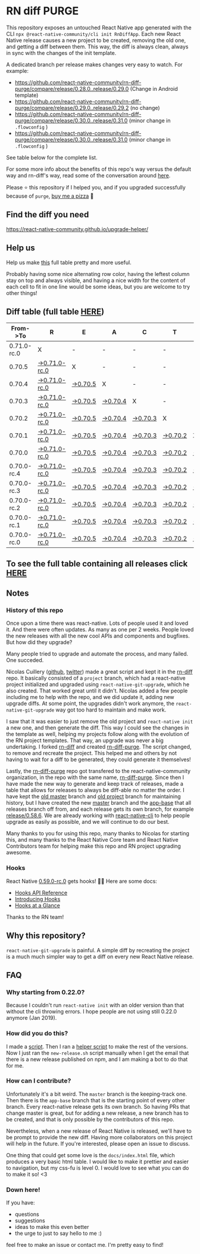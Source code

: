 # RN diff PURGE

This repository exposes an untouched React Native app generated with the CLI
`npx @react-native-community/cli init RnDiffApp`. Each new React Native release causes a new project to be created, removing the old one, and getting a diff between them. This way, the diff is always clean, always in sync with the changes of the init template.

A dedicated branch per release makes changes very easy
to watch. For example:

* https://github.com/react-native-community/rn-diff-purge/compare/release/0.28.0..release/0.29.0
(Change in Android template)
* https://github.com/react-native-community/rn-diff-purge/compare/release/0.29.0..release/0.29.2
(no change)
* https://github.com/react-native-community/rn-diff-purge/compare/release/0.30.0..release/0.31.0
(minor change in `.flowconfig` )
* https://github.com/react-native-community/rn-diff-purge/compare/release/0.30.0..release/0.31.0
(minor change in `.flowconfig` )

See table below for the complete list.

For some more info about the benefits of this repo's way versus the default way and rn-diff's way, read some of the conversation around [here](https://github.com/react-native-community/discussions-and-proposals/issues/68#issuecomment-452227478).

Please :star: this repository if I helped you, and if you upgraded successfully because of `purge`, [buy me a pizza](https://www.buymeacoffee.com/pvinis) :pizza:

## Find the diff you need
https://react-native-community.github.io/upgrade-helper/

## Help us
Help us make [this](https://react-native-community.github.io/rn-diff-purge) full table pretty and more useful.

Probably having some nice alternating row color, having the leftest column stay on top and always visible, and having a nice width for the content of each cell to fit in one line would be some ideas, but you are welcome to try other things!

## Diff table (full table [HERE](https://react-native-community.github.io/rn-diff-purge/))

| From->To    | R                                                                                                                         | E                                                                                                               | A                                                                                                               | C                                                                                                               | T                                                                                                               |                                                                                                                 | N                                                                                                               | A                                                                                                                         | T                                                                                                                         | I                                                                                                                         | V                                                                                                                         | E |
| ----------- | ------------------------------------------------------------------------------------------------------------------------- | --------------------------------------------------------------------------------------------------------------- | --------------------------------------------------------------------------------------------------------------- | --------------------------------------------------------------------------------------------------------------- | --------------------------------------------------------------------------------------------------------------- | --------------------------------------------------------------------------------------------------------------- | --------------------------------------------------------------------------------------------------------------- | ------------------------------------------------------------------------------------------------------------------------- | ------------------------------------------------------------------------------------------------------------------------- | ------------------------------------------------------------------------------------------------------------------------- | ------------------------------------------------------------------------------------------------------------------------- | - |
| 0.71.0-rc.0 | X                                                                                                                         | -                                                                                                               | -                                                                                                               | -                                                                                                               | -                                                                                                               | -                                                                                                               | -                                                                                                               | -                                                                                                                         | -                                                                                                                         | -                                                                                                                         | -                                                                                                                         | - |
| 0.70.5      | [->0.71.0-rc.0](https://github.com/react-native-community/rn-diff-purge/compare/release/0.70.5..release/0.71.0-rc.0)      | X                                                                                                               | -                                                                                                               | -                                                                                                               | -                                                                                                               | -                                                                                                               | -                                                                                                               | -                                                                                                                         | -                                                                                                                         | -                                                                                                                         | -                                                                                                                         | - |
| 0.70.4      | [->0.71.0-rc.0](https://github.com/react-native-community/rn-diff-purge/compare/release/0.70.4..release/0.71.0-rc.0)      | [->0.70.5](https://github.com/react-native-community/rn-diff-purge/compare/release/0.70.4..release/0.70.5)      | X                                                                                                               | -                                                                                                               | -                                                                                                               | -                                                                                                               | -                                                                                                               | -                                                                                                                         | -                                                                                                                         | -                                                                                                                         | -                                                                                                                         | - |
| 0.70.3      | [->0.71.0-rc.0](https://github.com/react-native-community/rn-diff-purge/compare/release/0.70.3..release/0.71.0-rc.0)      | [->0.70.5](https://github.com/react-native-community/rn-diff-purge/compare/release/0.70.3..release/0.70.5)      | [->0.70.4](https://github.com/react-native-community/rn-diff-purge/compare/release/0.70.3..release/0.70.4)      | X                                                                                                               | -                                                                                                               | -                                                                                                               | -                                                                                                               | -                                                                                                                         | -                                                                                                                         | -                                                                                                                         | -                                                                                                                         | - |
| 0.70.2      | [->0.71.0-rc.0](https://github.com/react-native-community/rn-diff-purge/compare/release/0.70.2..release/0.71.0-rc.0)      | [->0.70.5](https://github.com/react-native-community/rn-diff-purge/compare/release/0.70.2..release/0.70.5)      | [->0.70.4](https://github.com/react-native-community/rn-diff-purge/compare/release/0.70.2..release/0.70.4)      | [->0.70.3](https://github.com/react-native-community/rn-diff-purge/compare/release/0.70.2..release/0.70.3)      | X                                                                                                               | -                                                                                                               | -                                                                                                               | -                                                                                                                         | -                                                                                                                         | -                                                                                                                         | -                                                                                                                         | - |
| 0.70.1      | [->0.71.0-rc.0](https://github.com/react-native-community/rn-diff-purge/compare/release/0.70.1..release/0.71.0-rc.0)      | [->0.70.5](https://github.com/react-native-community/rn-diff-purge/compare/release/0.70.1..release/0.70.5)      | [->0.70.4](https://github.com/react-native-community/rn-diff-purge/compare/release/0.70.1..release/0.70.4)      | [->0.70.3](https://github.com/react-native-community/rn-diff-purge/compare/release/0.70.1..release/0.70.3)      | [->0.70.2](https://github.com/react-native-community/rn-diff-purge/compare/release/0.70.1..release/0.70.2)      | X                                                                                                               | -                                                                                                               | -                                                                                                                         | -                                                                                                                         | -                                                                                                                         | -                                                                                                                         | - |
| 0.70.0      | [->0.71.0-rc.0](https://github.com/react-native-community/rn-diff-purge/compare/release/0.70.0..release/0.71.0-rc.0)      | [->0.70.5](https://github.com/react-native-community/rn-diff-purge/compare/release/0.70.0..release/0.70.5)      | [->0.70.4](https://github.com/react-native-community/rn-diff-purge/compare/release/0.70.0..release/0.70.4)      | [->0.70.3](https://github.com/react-native-community/rn-diff-purge/compare/release/0.70.0..release/0.70.3)      | [->0.70.2](https://github.com/react-native-community/rn-diff-purge/compare/release/0.70.0..release/0.70.2)      | [->0.70.1](https://github.com/react-native-community/rn-diff-purge/compare/release/0.70.0..release/0.70.1)      | X                                                                                                               | -                                                                                                                         | -                                                                                                                         | -                                                                                                                         | -                                                                                                                         | - |
| 0.70.0-rc.4 | [->0.71.0-rc.0](https://github.com/react-native-community/rn-diff-purge/compare/release/0.70.0-rc.4..release/0.71.0-rc.0) | [->0.70.5](https://github.com/react-native-community/rn-diff-purge/compare/release/0.70.0-rc.4..release/0.70.5) | [->0.70.4](https://github.com/react-native-community/rn-diff-purge/compare/release/0.70.0-rc.4..release/0.70.4) | [->0.70.3](https://github.com/react-native-community/rn-diff-purge/compare/release/0.70.0-rc.4..release/0.70.3) | [->0.70.2](https://github.com/react-native-community/rn-diff-purge/compare/release/0.70.0-rc.4..release/0.70.2) | [->0.70.1](https://github.com/react-native-community/rn-diff-purge/compare/release/0.70.0-rc.4..release/0.70.1) | [->0.70.0](https://github.com/react-native-community/rn-diff-purge/compare/release/0.70.0-rc.4..release/0.70.0) | X                                                                                                                         | -                                                                                                                         | -                                                                                                                         | -                                                                                                                         | - |
| 0.70.0-rc.3 | [->0.71.0-rc.0](https://github.com/react-native-community/rn-diff-purge/compare/release/0.70.0-rc.3..release/0.71.0-rc.0) | [->0.70.5](https://github.com/react-native-community/rn-diff-purge/compare/release/0.70.0-rc.3..release/0.70.5) | [->0.70.4](https://github.com/react-native-community/rn-diff-purge/compare/release/0.70.0-rc.3..release/0.70.4) | [->0.70.3](https://github.com/react-native-community/rn-diff-purge/compare/release/0.70.0-rc.3..release/0.70.3) | [->0.70.2](https://github.com/react-native-community/rn-diff-purge/compare/release/0.70.0-rc.3..release/0.70.2) | [->0.70.1](https://github.com/react-native-community/rn-diff-purge/compare/release/0.70.0-rc.3..release/0.70.1) | [->0.70.0](https://github.com/react-native-community/rn-diff-purge/compare/release/0.70.0-rc.3..release/0.70.0) | [->0.70.0-rc.4](https://github.com/react-native-community/rn-diff-purge/compare/release/0.70.0-rc.3..release/0.70.0-rc.4) | X                                                                                                                         | -                                                                                                                         | -                                                                                                                         | - |
| 0.70.0-rc.2 | [->0.71.0-rc.0](https://github.com/react-native-community/rn-diff-purge/compare/release/0.70.0-rc.2..release/0.71.0-rc.0) | [->0.70.5](https://github.com/react-native-community/rn-diff-purge/compare/release/0.70.0-rc.2..release/0.70.5) | [->0.70.4](https://github.com/react-native-community/rn-diff-purge/compare/release/0.70.0-rc.2..release/0.70.4) | [->0.70.3](https://github.com/react-native-community/rn-diff-purge/compare/release/0.70.0-rc.2..release/0.70.3) | [->0.70.2](https://github.com/react-native-community/rn-diff-purge/compare/release/0.70.0-rc.2..release/0.70.2) | [->0.70.1](https://github.com/react-native-community/rn-diff-purge/compare/release/0.70.0-rc.2..release/0.70.1) | [->0.70.0](https://github.com/react-native-community/rn-diff-purge/compare/release/0.70.0-rc.2..release/0.70.0) | [->0.70.0-rc.4](https://github.com/react-native-community/rn-diff-purge/compare/release/0.70.0-rc.2..release/0.70.0-rc.4) | [->0.70.0-rc.3](https://github.com/react-native-community/rn-diff-purge/compare/release/0.70.0-rc.2..release/0.70.0-rc.3) | X                                                                                                                         | -                                                                                                                         | - |
| 0.70.0-rc.1 | [->0.71.0-rc.0](https://github.com/react-native-community/rn-diff-purge/compare/release/0.70.0-rc.1..release/0.71.0-rc.0) | [->0.70.5](https://github.com/react-native-community/rn-diff-purge/compare/release/0.70.0-rc.1..release/0.70.5) | [->0.70.4](https://github.com/react-native-community/rn-diff-purge/compare/release/0.70.0-rc.1..release/0.70.4) | [->0.70.3](https://github.com/react-native-community/rn-diff-purge/compare/release/0.70.0-rc.1..release/0.70.3) | [->0.70.2](https://github.com/react-native-community/rn-diff-purge/compare/release/0.70.0-rc.1..release/0.70.2) | [->0.70.1](https://github.com/react-native-community/rn-diff-purge/compare/release/0.70.0-rc.1..release/0.70.1) | [->0.70.0](https://github.com/react-native-community/rn-diff-purge/compare/release/0.70.0-rc.1..release/0.70.0) | [->0.70.0-rc.4](https://github.com/react-native-community/rn-diff-purge/compare/release/0.70.0-rc.1..release/0.70.0-rc.4) | [->0.70.0-rc.3](https://github.com/react-native-community/rn-diff-purge/compare/release/0.70.0-rc.1..release/0.70.0-rc.3) | [->0.70.0-rc.2](https://github.com/react-native-community/rn-diff-purge/compare/release/0.70.0-rc.1..release/0.70.0-rc.2) | X                                                                                                                         | - |
| 0.70.0-rc.0 | [->0.71.0-rc.0](https://github.com/react-native-community/rn-diff-purge/compare/release/0.70.0-rc.0..release/0.71.0-rc.0) | [->0.70.5](https://github.com/react-native-community/rn-diff-purge/compare/release/0.70.0-rc.0..release/0.70.5) | [->0.70.4](https://github.com/react-native-community/rn-diff-purge/compare/release/0.70.0-rc.0..release/0.70.4) | [->0.70.3](https://github.com/react-native-community/rn-diff-purge/compare/release/0.70.0-rc.0..release/0.70.3) | [->0.70.2](https://github.com/react-native-community/rn-diff-purge/compare/release/0.70.0-rc.0..release/0.70.2) | [->0.70.1](https://github.com/react-native-community/rn-diff-purge/compare/release/0.70.0-rc.0..release/0.70.1) | [->0.70.0](https://github.com/react-native-community/rn-diff-purge/compare/release/0.70.0-rc.0..release/0.70.0) | [->0.70.0-rc.4](https://github.com/react-native-community/rn-diff-purge/compare/release/0.70.0-rc.0..release/0.70.0-rc.4) | [->0.70.0-rc.3](https://github.com/react-native-community/rn-diff-purge/compare/release/0.70.0-rc.0..release/0.70.0-rc.3) | [->0.70.0-rc.2](https://github.com/react-native-community/rn-diff-purge/compare/release/0.70.0-rc.0..release/0.70.0-rc.2) | [->0.70.0-rc.1](https://github.com/react-native-community/rn-diff-purge/compare/release/0.70.0-rc.0..release/0.70.0-rc.1) | X |

## To see the full table containing all releases click [HERE](https://react-native-community.github.io/rn-diff-purge/)

## Notes

### History of this repo

Once upon a time there was react-native. Lots of people used it and loved it. And there were often updates. As many as one per 2 weeks. People loved the new releases with all the new cool APIs and components and bugfixes. But how did they upgrade?

Many people tried to upgrade and automate the process, and many failed. One succeded.

Nicolas Cuillery ([github](https://github.com/ncuillery), [twitter](https://twitter.com/ncuillery)) made a great script and kept it in the [rn-diff](https://github.com/ncuillery/rn-diff) repo. It basically consisted of a `project` branch, which had a react-native project initialized and upgraded using `react-native-git-upgrade`, which he also created. That worked great until it didn't. Nicolas added a few people including me to help with the repo, and we did update it, adding new upgrade diffs. At some point, the upgrades didn't work anymore, the `react-native-git-upgrade` way got too hard to maintain and make work.

I saw that it was easier to just remove the old project and `react-native init` a new one, and then generate the diff. This way I could see the changes in the template as well, helping my projects follow along with the evolution of the RN project templates. That way, an upgrade was never a big undertaking. I forked [rn-diff](https://github.com/ncuillery/rn-diff) and created [rn-diff-purge](https://github.com/react-native-community/rn-diff-purge). The script changed, to remove and recreate the project. This helped me and others by not having to wait for a diff to be generated, they could generate it themselves!

Lastly, the [rn-diff-purge](https://github.com/react-native-community/rn-diff-purge) repo got transfered to the react-native-community organization, in the repo with the same name, [rn-diff-purge](https://github.com/react-native-community/rn-diff-purge). Since then I have made the new way to generate and keep track of releases, made a table that allows for releases to always be diff-able no matter the order. I have kept the [old master](https://github.com/react-native-community/rn-diff-purge/tree/old/master) branch and [old project](https://github.com/react-native-community/rn-diff-purge/tree/old/project) branch for maintaining history, but I have created the new [master](https://github.com/react-native-community/rn-diff-purge/tree/master) branch and the [app-base](https://github.com/react-native-community/rn-diff-purge/tree/app-base) that all releases branch off from, and each release gets its own branch, for example [release/0.58.6](https://github.com/react-native-community/rn-diff-purge/tree/release/0.58.6). We are already working with [react-native-cli](https://github.com/react-native-community/react-native-cli) to help people upgrade as easily as possible, and we will continue to do our best.

Many thanks to you for using this repo, many thanks to Nicolas for starting this, and many thanks to the React Native Core team and React Native Contributors team for helping make this repo and RN project upgrading awesome.

### Hooks
React Native [0.59.0-rc.0](https://github.com/react-native-community/rn-diff-purge#version-changes) gets hooks! 🎉🥳
Here are some docs:
- [Hooks API Reference](https://reactjs.org/docs/hooks-reference.html)
- [Introducing Hooks](https://reactjs.org/docs/hooks-intro.html)
- [Hooks at a Glance](https://reactjs.org/docs/hooks-overview.html)

Thanks to the RN team!

## Why this repository?
`react-native-git-upgrade` is painful. A simple diff by recreating the project is a much much simpler way to get a diff on every new React Native release.

## FAQ

### Why starting from 0.22.0?

Because I couldn't run `react-native init` with an older version than that without the cli throwing errors. I hope people are not using still 0.22.0 anymore (Jan 2019).

### How did you do this?

I made a [script](https://github.com/react-native-community/rn-diff-purge/blob/master/new-release.sh). Then I ran a [helper script](https://github.com/react-native-community/rn-diff-purge/blob/master/new-release.sh) to make the rest of the versions.
Now I just ran the `new-release.sh` script manually when I get the email that there is a new release published on npm, and I am making a bot to do that for me.

### How can I contribute?

Unfortunately it's a bit weird. The `master` branch is the keeping-track one. Then there is the `app-base` branch that is the starting point of every other branch. Every react-native release gets its own branch. So having PRs that change master is great, but for adding a new release, a new branch has to be created, and that is only possible by the contributors of this repo.

Nevertheless, when a new release of React Native is released, we'll have to be prompt to provide
the new diff. Having more collaborators on this project will help in the future. If you're interested, please open an issue to discuss.

One thing that could get some love is the `docs/index.html` file, which produces a very basic html table. I would like to make it prettier and easier to navigation, but my css-fu is level 0. I would love to see what you can do to make it so! <3

### Down here!

If you have:
- questions
- suggestions
- ideas to make this even better
- the urge to just to say hello to me :)

feel free to make an issue or contact me. I'm pretty easy to find!
